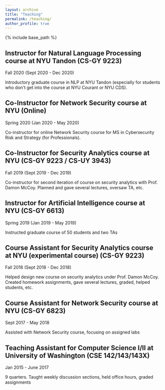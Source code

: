 ```yaml
---
layout: archive
title: "Teaching"
permalink: /teaching/
author_profile: true
---
```


{% include base_path %}

## Instructor for Natural Language Processing course at NYU Tandon (CS-GY 9223)
Fall 2020 (Sept 2020 - Dec 2020)

Introductory graduate course in NLP at NYU Tandon (especially for students who don't get into the course at NYU Courant or NYU CDS).

## Co-Instructor for Network Security course at NYU (Online)
Spring 2020 (Jan 2020 - May 2020)

Co-instructor for online Network Security course for MS in Cybersecurity Risk and Strategy (for Professionals).

## Co-Instructor for Security Analytics course at NYU (CS-GY 9223 / CS-UY 3943)
Fall 2019 (Sept 2019 - Dec 2019)

Co-instructor for second iteration of course on security analytics with Prof. Damon McCoy. Planned and gave several lectures, oversaw TA, etc.

## Instructor for Artificial Intelligence course at NYU (CS-GY 6613)
Spring 2019 (Jan 2019 - May 2019)

Instructed graduate course of 50 students and two TAs

## Course Assistant for Security Analytics course at NYU (experimental course) (CS-GY 9223)
Fall 2018 (Sept 2018 - Dec 2018)

Helped design new course on security analytics under Prof. Damon McCoy. Created homework assignments, gave several lectures, graded, helped students, etc.

## Course Assistant for Network Security course at NYU (CS-GY 6823)
Sept 2017 - May 2018  

Assisted with Network Security course, focusing on assigned labs

## Teaching Assistant for Computer Science I/II at University of Washington (CSE 142/143/143X)
Jan 2015 - June 2017  

9 quarters. Taught weekly discussion sections, held office hours, graded assignments
